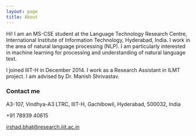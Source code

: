 ```yaml
---
layout: page
title: About
---
```


Hi! I am an MS-CSE student at the Language Technology Research Centre, International Institute of Information Technology, Hyderabad, India. I work in the area of natural language processing (NLP). I am particularly interested in machine learning for processing and understanding of natural language text. 

I joined IIIT-H in December 2014. I work as a Research Assistant in ILMT project. I am advised by Dr. Manish Shrivastav.

### Contact me

A3-107, Vindhya-A3
LTRC, IIIT-H, Gachibowli, Hyderabad, 500032, India

+91 78939 40615

[irshad.bhat@research.iiit.ac.in](mailto:irshad.bhat@research.iiit.ac.in)
